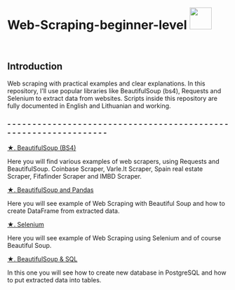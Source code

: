 # Web-Scraping-beginner-level <img src="https://media.giphy.com/media/26gslMAdctNhu6YnK/giphy.gif" width="50">

<br>

## Introduction
Web scraping with practical examples and clear explanations. In this repository, I’ll use popular libraries like BeautifulSoup (bs4), Requests and 
Selenium to extract data from websites. Scripts inside this repository are fully documented in English and Lithuanian and working.

### - - - - - - - - - - - - - - - - - - - - - - - - - - - - - - - - - - - - - - - - - - - - - - - - - - - - - - - - - - - - - - - - 

<a href=https://github.com/Samantjna/Web-Scraping-beginner-level/blob/main/Web_Scraping.py>★. BeautifulSoup (BS4)</a>

Here you will find various examples of web scrapers, using Requests and BeautifulSoup.
Coinbase Scraper, Varle.lt Scraper, Spain real estate Scraper, Fifafinder Scraper and IMBD Scraper.

<a href=https://github.com/Samantjna/Web-Scraping-beginner-level/blob/main/Beatiful_Soup%2BPanda.py>★. BeautifulSoup and Pandas</a>

Here you will see example of Web Scraping with Beautiful Soup and how to create DataFrame from extracted data.

<a href=https://github.com/Samantjna/Web-Scraping-beginner-level/blob/main/Selenium.py>★. Selenium </a>

Here you will see example of Web Scraping using Selenium and of course Beautiful Soup.

<a href=https://github.com/Samantjna/Web-Scraping-beginner-level/blob/main/Web_Scraping_%26_SQL.py>★. BeautifulSoup & SQL </a>

In this one you will see how to create new database in PostgreSQL and how to put extracted data into tables.

